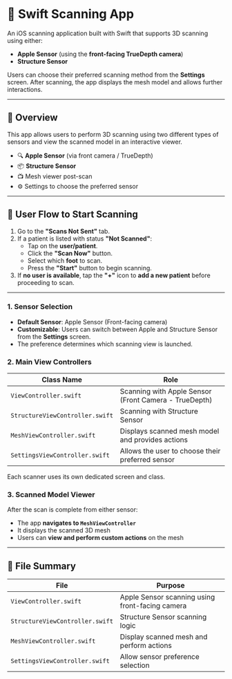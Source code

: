 
# 📱 Swift Scanning App

An iOS scanning application built with Swift that supports 3D scanning using either:

- **Apple Sensor** (using the **front-facing TrueDepth camera**)
- **Structure Sensor**

Users can choose their preferred scanning method from the **Settings** screen. After scanning, the app displays the mesh model and allows further interactions.

---

## 🧾 Overview

This app allows users to perform 3D scanning using two different types of sensors and view the scanned model in an interactive viewer.

- 🔍 **Apple Sensor** (via front camera / TrueDepth)
- 📦 **Structure Sensor**
- 📺 Mesh viewer post-scan
- ⚙️ Settings to choose the preferred sensor

---

## 🧭 User Flow to Start Scanning

1. Go to the **"Scans Not Sent"** tab.
2. If a patient is listed with status **"Not Scanned"**:
   - Tap on the **user/patient**.
   - Click the **"Scan Now"** button.
   - Select which **foot** to scan.
   - Press the **"Start"** button to begin scanning.
3. If **no user is available**, tap the **"+"** icon to **add a new patient** before proceeding to scan.

---

### 1. Sensor Selection

- **Default Sensor**: Apple Sensor (Front-facing camera)
- **Customizable**: Users can switch between Apple and Structure Sensor from the **Settings** screen.
- The preference determines which scanning view is launched.

### 2. Main View Controllers

| Class Name                    | Role                                                 |
|------------------------------|------------------------------------------------------|
| `ViewController.swift`       | Scanning with Apple Sensor (Front Camera - TrueDepth)|
| `StructureViewController.swift` | Scanning with Structure Sensor                     |
| `MeshViewController.swift`   | Displays scanned mesh model and provides actions     |
| `SettingsViewController.swift` | Allows the user to choose their preferred sensor   |

Each scanner uses its own dedicated screen and class.

### 3. Scanned Model Viewer

After the scan is complete from either sensor:
- The app **navigates to `MeshViewController`**
- It displays the scanned 3D mesh
- Users can **view and perform custom actions** on the mesh

---

## 📂 File Summary

| File                        | Purpose                                         |
|-----------------------------|-------------------------------------------------|
| `ViewController.swift`       | Apple Sensor scanning using front-facing camera |
| `StructureViewController.swift` | Structure Sensor scanning logic            |
| `MeshViewController.swift`   | Display scanned mesh and perform actions        |
| `SettingsViewController.swift` | Allow sensor preference selection             |
